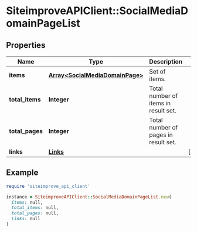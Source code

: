 # SiteimproveAPIClient::SocialMediaDomainPageList

## Properties

| Name | Type | Description | Notes |
| ---- | ---- | ----------- | ----- |
| **items** | [**Array&lt;SocialMediaDomainPage&gt;**](SocialMediaDomainPage.md) | Set of items. |  |
| **total_items** | **Integer** | Total number of items in result set. |  |
| **total_pages** | **Integer** | Total number of pages in result set. |  |
| **links** | [**Links**](Links.md) |  | [optional] |

## Example

```ruby
require 'siteimprove_api_client'

instance = SiteimproveAPIClient::SocialMediaDomainPageList.new(
  items: null,
  total_items: null,
  total_pages: null,
  links: null
)
```

